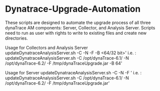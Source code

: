 # Dynatrace-Upgrade-Automation

These scripts are designed to automate the upgrade process of all three dynaTrace AM components: Server, Collector, and Analysis Server. 
Scripts need to run as user with rights to write to existing files and create new directories. 

Usage for Collectors and Analysis Server
updateDynatraceAnalysisServer.sh -C <new Dynatrace directory> -N <new Dynatrace directory> -F <file> -B <64/32 bit>'
i.e.  : updateDynatraceAnalysisServer.sh -C /opt/dynaTrace-6.1/ -N /opt/dynaTrace-6.2/ -F /tmp/dynaTraceUpgrade.jar -B 64'

Usage for Server
updateDynatraceAnalysisServer.sh -C <new Dynatrace directory> -N <new Dynatrace directory> -F <file>'
i.e.  : updateDynatraceAnalysisServer.sh -C /opt/dynaTrace-6.1/ -N /opt/dynaTrace-6.2/ -F /tmp/dynaTraceUpgrade.jar'
